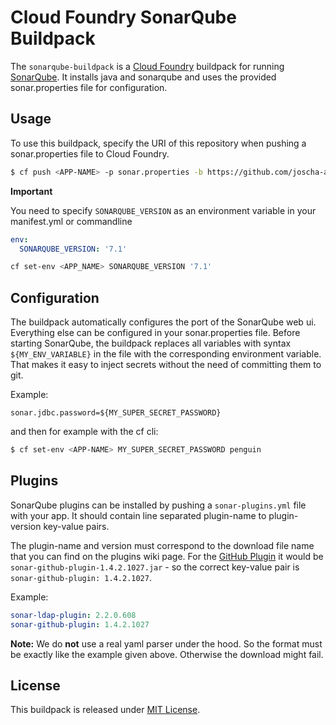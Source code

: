 # Cloud Foundry SonarQube Buildpack

The `sonarqube-buildpack` is a [Cloud Foundry](https://www.cloudfoundry.org/) buildpack for running [SonarQube](https://www.sonarqube.org/).
It installs java and sonarqube and uses the provided sonar.properties file for configuration.

## Usage

To use this buildpack, specify the URI of this repository when pushing a sonar.properties file to Cloud Foundry.

```bash
$ cf push <APP-NAME> -p sonar.properties -b https://github.com/joscha-alisch/cf-sonarqube-buildpack.git
```

**Important**

You need to specify `SONARQUBE_VERSION` as an environment variable in your manifest.yml or commandline

```yaml
env:
  SONARQUBE_VERSION: '7.1'
```

```bash
cf set-env <APP_NAME> SONARQUBE_VERSION '7.1'
```


## Configuration 

The buildpack automatically configures the port of the SonarQube web ui. Everything else can be configured in your sonar.properties file.
Before starting SonarQube, the buildpack replaces all variables with syntax `${MY_ENV_VARIABLE}` in the file with the corresponding environment variable.
That makes it easy to inject secrets without the need of committing them to git.

Example:
```properties
sonar.jdbc.password=${MY_SUPER_SECRET_PASSWORD}
``` 

and then for example with the cf cli:
```bash
$ cf set-env <APP-NAME> MY_SUPER_SECRET_PASSWORD penguin
```

## Plugins

SonarQube plugins can be installed by pushing a `sonar-plugins.yml` file with your app. It should contain line separated plugin-name to plugin-version key-value pairs.

The plugin-name and version must correspond to the download file name that you can find on the plugins wiki page. 
For the [GitHub Plugin](https://docs.sonarqube.org/display/PLUG/GitHub+Plugin) it would be `sonar-github-plugin-1.4.2.1027.jar` - so the correct key-value pair is `sonar-github-plugin: 1.4.2.1027`.

Example:

```yaml
sonar-ldap-plugin: 2.2.0.608
sonar-github-plugin: 1.4.2.1027
```

**Note:** We do **not** use a real yaml parser under the hood. So the format must be exactly like the example given above. Otherwise the download might fail. 

## License

This buildpack is released under [MIT License](LICENSE).
